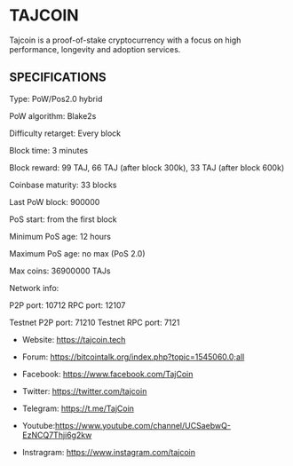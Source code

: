TAJCOIN
======

Tajcoin is a proof-of-stake cryptocurrency with a focus on high performance, longevity and adoption services.


SPECIFICATIONS
--------------
Type:                   PoW/Pos2.0 hybrid

PoW algorithm:          Blake2s

Difficulty retarget:    Every block

Block time:             3 minutes

Block reward:           99 TAJ, 66 TAJ (after block 300k), 33 TAJ (after block 600k)

Coinbase maturity:      33 blocks

Last PoW block:         900000

PoS start:              from the first block

Minimum PoS age:        12 hours

Maximum PoS age:        no max (PoS 2.0)

Max coins:              36900000 TAJs

Network info:

P2P port: 10712
RPC port: 12107

Testnet P2P port: 71210
Testnet RPC port: 7121

- Website: https://tajcoin.tech

- Forum: https://bitcointalk.org/index.php?topic=1545060.0;all

- Facebook: https://www.facebook.com/TajCoin

- Twitter: https://twitter.com/tajcoin

- Telegram: https://t.me/TajCoin

- Youtube:https://www.youtube.com/channel/UCSaebwQ-EzNCQ7Thji6g2kw

- Instragram: https://www.instagram.com/tajcoin
